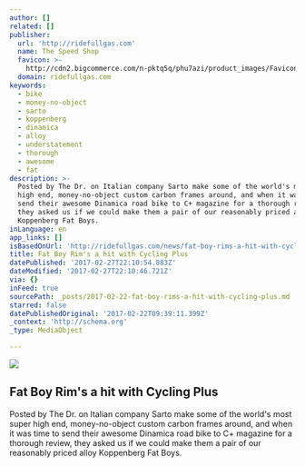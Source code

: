 ```yaml
---
author: []
related: []
publisher:
  url: 'http://ridefullgas.com'
  name: The Speed Shop
  favicon: >-
    http://cdn2.bigcommerce.com/n-pktq5q/phu7azi/product_images/Favicon2.png?t=1471549226
  domain: ridefullgas.com
keywords:
  - bike
  - money-no-object
  - sarto
  - koppenberg
  - dinamica
  - alloy
  - understatement
  - thorough
  - awesome
  - fat
description: >-
  Posted by The Dr. on Italian company Sarto make some of the world's most super
  high end, money-no-object custom carbon frames around, and when it was time to
  send their awesome Dinamica road bike to C+ magazine for a thorough review,
  they asked us if we could make them a pair of our reasonably priced alloy
  Koppenberg Fat Boys.
inLanguage: en
app_links: []
isBasedOnUrl: 'http://ridefullgas.com/news/fat-boy-rims-a-hit-with-cycling-plus/'
title: Fat Boy Rim's a hit with Cycling Plus
datePublished: '2017-02-27T22:10:54.883Z'
dateModified: '2017-02-27T22:10:46.721Z'
via: {}
inFeed: true
sourcePath: _posts/2017-02-22-fat-boy-rims-a-hit-with-cycling-plus.md
starred: false
datePublishedOriginal: '2017-02-22T09:39:11.399Z'
_context: 'http://schema.org'
_type: MediaObject

---
```

<article style=""><img src="https://imgflo.herokuapp.com/graph/2b2431f8e7ba7b0/7749f332dd75759e6d6f1e8cf9405918/noop.jpg?input=http%3A%2F%2Fcdn2.bigcommerce.com%2Fn-pktq5q%2Fphu7azi%2Fproduct_images%2Fuploaded_images%2Fcyp-303-026-full.jpg" /><h1>Fat Boy Rim's a hit with Cycling Plus</h1><p>Posted by The Dr. on Italian company Sarto make some of the world's most super high end, money-no-object custom carbon frames around, and when it was time to send their awesome Dinamica road bike to C+ magazine for a thorough review, they asked us if we could make them a pair of our reasonably priced alloy Koppenberg Fat Boys.</p></article>